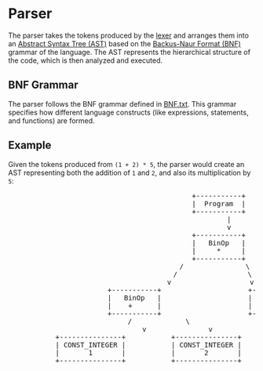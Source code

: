 
# Parser

The parser takes the tokens produced by the [lexer](./Lexer.md) and arranges them into an [Abstract Syntax Tree (AST)](https://en.wikipedia.org/wiki/Abstract_syntax_tree) based on the [Backus-Naur Format (BNF)](https://www.geeksforgeeks.org/bnf-notation-in-compiler-design/) grammar of the language. The AST represents the hierarchical structure of the code, which is then analyzed and executed.

## BNF Grammar

The parser follows the BNF grammar defined in [BNF.txt](../BNF.txt). This grammar specifies how different language constructs (like expressions, statements, and functions) are formed.

## Example

Given the tokens produced from `(1 + 2) * 5`, the parser would create an AST representing both the addition of `1` and `2`, and also its multiplication by `5`:
<div style="text-align: center;">
<pre>
                                          +-----------+
                                          |  Program  |
                                          +-----------+
                                               |
                                               v
                                          +-----------+
                                          |   BinOp   |
                                          |     *     |
                                          +-----------+
                                        /               \
                                       /                 \
                                      v                   v
                        +-----------+                     +-----------------+
                        |   BinOp   |                     |  CONST_INTEGER  |
                        |    +      |                     |        5        |
                        +-----------+                     +-----------------+
                       /             \          
                      v               v
        +---------------+           +---------------+
        | CONST_INTEGER |           | CONST_INTEGER |
        |       1       |           |       2       |
        +---------------+           +---------------+
</pre>
</div>
